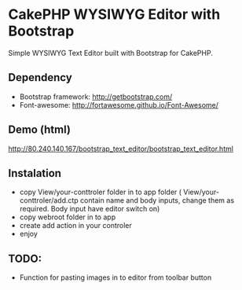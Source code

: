 CakePHP WYSIWYG Editor with Bootstrap
=====================================

Simple WYSIWYG Text Editor built with Bootstrap for CakePHP.


## Dependency
* Bootstrap framework: http://getbootstrap.com/
* Font-awesome: http://fortawesome.github.io/Font-Awesome/


## Demo (html)
http://80.240.140.167/bootstrap_text_editor/bootstrap_text_editor.html

## Instalation
* copy View/your-conttroler folder in to app folder ( View/your-conttroler/add.ctp contain name and body inputs, change them as required. Body  input have editor switch on)
* copy webroot folder in to app
* create add action in your controler
* enjoy



## TODO:
* Function for pasting images in to editor from toolbar button



